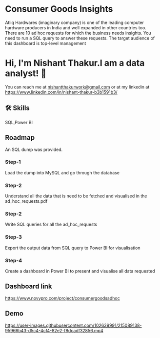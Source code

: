 
# Consumer Goods Insights

Atliq Hardwares (imaginary company) is one of the leading computer hardware producers in India and well expanded in other countries too.
There are 10 ad hoc requests for which the business needs insights.
You need to run a SQL query to answer these requests. 
The target audience of this dashboard is top-level management 


# Hi, I'm Nishant Thakur.I am a data analyst! 👋
You can reach me at nishantthakurwork@gmail.com
or at my linkedin at https://www.linkedin.com/in/nishant-thakur-b3b1591b3/


## 🛠 Skills
SQL,Power BI


## Roadmap

An SQL dump was provided.
### Step-1
Load the dump into MySQL and go through the database
### Step-2
Understand all the data that is need to be fetched and visualised in the ad_hoc_requests.pdf
### Step-2
Write SQL queries for all the ad_hoc_requests
### Step-3
Export the output data from SQL query to Power BI for visualisation
### Step-4
Create a dashboard in Power BI to present and visualise all data requested 




## Dashboard link
https://www.novypro.com/project/consumergoodsadhoc
## Demo






https://user-images.githubusercontent.com/102639991/215089138-95966b43-d5c4-4cf4-82e2-f8dcadf32856.mp4

